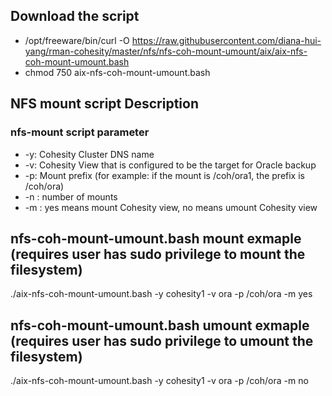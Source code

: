 ## Download the script

- /opt/freeware/bin/curl -O https://raw.githubusercontent.com/diana-hui-yang/rman-cohesity/master/nfs/nfs-coh-mount-umount/aix/aix-nfs-coh-mount-umount.bash
- chmod 750 aix-nfs-coh-mount-umount.bash

## NFS mount script Description
### nfs-mount script parameter

- -y: Cohesity Cluster DNS name
- -v: Cohesity View that is configured to be the target for Oracle backup
- -p: Mount prefix (for example: if the mount is /coh/ora1, the prefix is /coh/ora)
- -n : number of mounts
- -m : yes means mount Cohesity view, no means umount Cohesity view

## nfs-coh-mount-umount.bash mount exmaple (requires user has sudo privilege to mount the filesystem)
./aix-nfs-coh-mount-umount.bash -y cohesity1  -v ora -p /coh/ora -m yes

## nfs-coh-mount-umount.bash umount exmaple (requires user has sudo privilege to umount the filesystem)
./aix-nfs-coh-mount-umount.bash -y cohesity1  -v ora -p /coh/ora -m no

